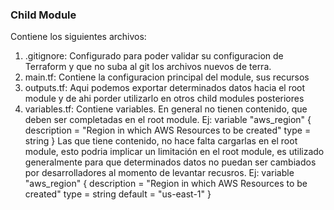 ### Child Module ###
Contiene los siguientes archivos:
1) .gitignore:
    Configurado para poder validar su configuracion de Terraform y que no suba al git los archivos nuevos de terra.
2) main.tf:
    Contiene la configuracion principal del module, sus recursos
3) outputs.tf:
    Aqui podemos exportar determinados datos hacia el root module y de ahi porder utilizarlo en otros child modules posteriores
4) variables.tf:
    Contiene variables.
        En general no tienen contenido, que deben ser completadas en el root module.
    Ej:
    variable "aws_region" {
      description = "Region in which AWS Resources to be created"
      type        = string
    }
    Las que tiene contenido, no hace falta cargarlas en el root module, esto podria implicar un limitación en el root module, es utilizado generalmente para que determinados datos no puedan ser cambiados por desarrolladores al momento de levantar recusros.
    Ej:
    variable "aws_region" {
      description = "Region in which AWS Resources to be created"
      type        = string
      default     = "us-east-1"
    }
